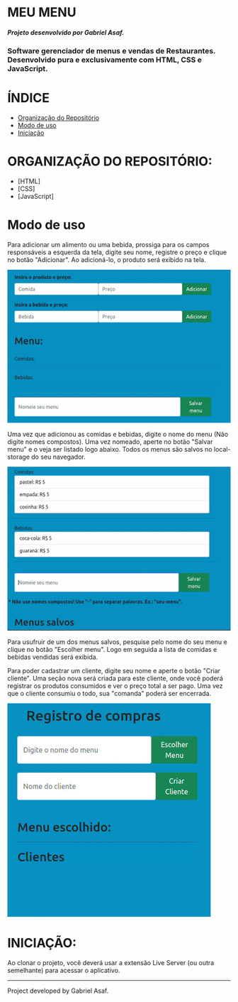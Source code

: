 # MEU MENU

##### Projeto desenvolvido por Gabriel Asaf. 
### Software gerenciador de menus e vendas de Restaurantes. Desenvolvido pura e exclusivamente com HTML, CSS e JavaScript.

# ÍNDICE

<!--ts-->
   * [Organização do Repositório](#organização-do-repositório)
   * [Modo de uso](#modo-de-uso)
   * [Iniciação](#iniciação)
<!--te-->

# ORGANIZAÇÃO DO REPOSITÓRIO: 

<!--ts-->
  * [HTML]
  * [CSS]
  * [JavaScript]
<!--te-->

# Modo de uso

Para adicionar um alimento ou uma bebida, prossiga para os campos responsáveis a esquerda da tela, digite seu nome, registre o preço e clique no botão "Adicionar". Ao adicioná-lo, o produto será exibido na tela.

![Demonstrativo de adição de comida e bebida](myMenu/images/adiciona-comida-bebida.gif)

Uma vez que adicionou as comidas e bebidas, digite o nome do menu (Não digite nomes compostos). Uma vez nomeado, aperte no botão "Salvar menu" e o veja ser listado logo abaixo. Todos os menus são salvos no local-storage do seu navegador.

![Salva um menu](myMenu/images/salva-menu.gif)

Para usufruir de um dos menus salvos, pesquise pelo nome do seu menu e clique no botão "Escolher menu". Logo em seguida a lista de comidas e bebidas vendidas será exibida. 

Para poder cadastrar um cliente, digite seu nome e aperte o botão "Criar cliente". Uma seção nova será criada para este cliente, onde você poderá registrar os produtos consumidos e ver o preço total a ser pago. Uma vez que o cliente consumiu o todo, sua "comanda" poderá ser encerrada.

![Gerenciar vendas](myMenu/images/gerenciar-menu-atual.gif)


# INICIAÇÃO: 

Ao clonar o projeto, você deverá usar a extensão Live Server (ou outra semelhante) para acessar o aplicativo.

____________________________________________________________________________

Project developed by Gabriel Asaf.

